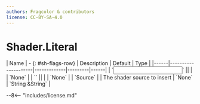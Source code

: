 ```yaml
---
authors: Fragcolor & contributors
license: CC-BY-SA-4.0
---
```



# Shader.Literal

<div class="sh-parameters" markdown="1">
| Name | - {: #sh-flags-row} | Description | Default | Type |
|------|---------------------|-------------|---------|------|
| `<input>` || | | `None` |
| `<output>` || | | `None` |
| `Source` |  | The shader source to insert | `None` | `String &String` |

</div>



--8<-- "includes/license.md"

